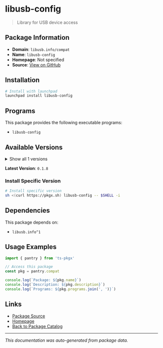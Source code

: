 # libusb-config

> Library for USB device access

## Package Information

- **Domain**: `libusb.info/compat`
- **Name**: `libusb-config`
- **Homepage**: Not specified
- **Source**: [View on GitHub](https://github.com/pkgxdev/pantry/tree/main/projects/libusb.info/compat/package.yml)

## Installation

```bash
# Install with launchpad
launchpad install libusb-config
```

## Programs

This package provides the following executable programs:

- `libusb-config`

## Available Versions

<details>
<summary>Show all 1 versions</summary>

- `0.1.8`

</details>

**Latest Version**: `0.1.8`

### Install Specific Version

```bash
# Install specific version
sh <(curl https://pkgx.sh) libusb-config -- $SHELL -i
```

## Dependencies

This package depends on:

- `libusb.info^1`

## Usage Examples

```typescript
import { pantry } from 'ts-pkgx'

// Access this package
const pkg = pantry.compat

console.log(`Package: ${pkg.name}`)
console.log(`Description: ${pkg.description}`)
console.log(`Programs: ${pkg.programs.join(', ')}`)
```

## Links

- [Package Source](https://github.com/pkgxdev/pantry/tree/main/projects/libusb.info/compat/package.yml)
- [Homepage](#)
- [Back to Package Catalog](../package-catalog.md)

---

*This documentation was auto-generated from package data.*

